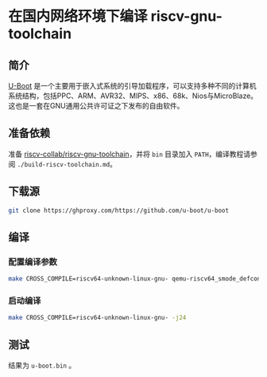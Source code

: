 # 在国内网络环境下编译 riscv-gnu-toolchain

## 简介

[U-Boot](https://www.denx.de/wiki/U-Boot)  是一个主要用于嵌入式系统的引导加载程序，可以支持多种不同的计算机系统结构，包括PPC、ARM、AVR32、MIPS、x86、68k、Nios与MicroBlaze。这也是一套在GNU通用公共许可证之下发布的自由软件。

## 准备依赖

准备 [riscv-collab/riscv-gnu-toolchain](https://github.com/riscv-collab/riscv-gnu-toolchain)，并将 `bin` 目录加入 `PATH`，编译教程请参阅 `./build-riscv-toolchain.md`。

## 下载源

```bash
git clone https://ghproxy.com/https://github.com/u-boot/u-boot
```

## 编译

### 配置编译参数

```bash
make CROSS_COMPILE=riscv64-unknown-linux-gnu- qemu-riscv64_smode_defconfig
```

### 启动编译

```bash
make CROSS_COMPILE=riscv64-unknown-linux-gnu- -j24
```

## 测试

结果为 `u-boot.bin` 。
